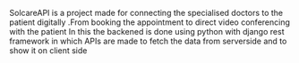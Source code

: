 SolcareAPI is a project made for connecting the specialised doctors to the patient digitally .From booking the appointment to direct video conferencing with the patient
In this the backened is done using python with django rest framework in which APIs are made to fetch the data from serverside and to show it on client side
